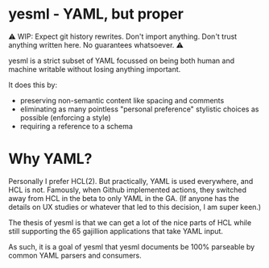 # yesml - YAML, but proper

⚠️ WIP: Expect git history rewrites. Don't import anything. Don't trust anything written here. No guarantees whatsoever. ⚠️

yesml is a strict subset of YAML focussed on being both human and machine writable without losing anything important.

It does this by:

- preserving non-semantic content like spacing and comments
- eliminating as many pointless "personal preference" stylistic choices as possible (enforcing a style)
- requiring a reference to a schema

# Why YAML?

Personally I prefer HCL(2). But practically, YAML is used everywhere, and HCL is not. Famously, when Github implemented actions, they switched away from HCL in the beta to only YAML in the GA. (If anyone has the details on UX studies or whatever that led to this decision, I am super keen.)

The thesis of yesml is that we can get a lot of the nice parts of HCL while still supporting the 65 gajillion applications that take YAML input.

As such, it is a goal of yesml that yesml documents be 100% parseable by common YAML parsers and consumers.
